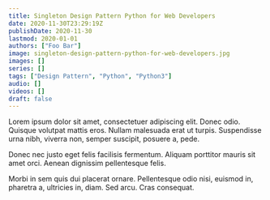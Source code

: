 ```yaml
---
title: Singleton Design Pattern Python for Web Developers
date: 2020-11-30T23:29:19Z
publishDate: 2020-11-30
lastmod: 2020-01-01
authors: ["Foo Bar"]
image: singleton-design-pattern-python-for-web-developers.jpg
images: []
series: []
tags: ["Design Pattern", "Python", "Python3"]
audio: []
videos: []
draft: false
---
```

Lorem ipsum dolor sit amet, consectetuer adipiscing elit. Donec odio. Quisque volutpat mattis eros. Nullam malesuada erat ut turpis. Suspendisse urna nibh, viverra non, semper suscipit, posuere a, pede.

Donec nec justo eget felis facilisis fermentum. Aliquam porttitor mauris sit amet orci. Aenean dignissim pellentesque felis.

Morbi in sem quis dui placerat ornare. Pellentesque odio nisi, euismod in, pharetra a, ultricies in, diam. Sed arcu. Cras consequat.